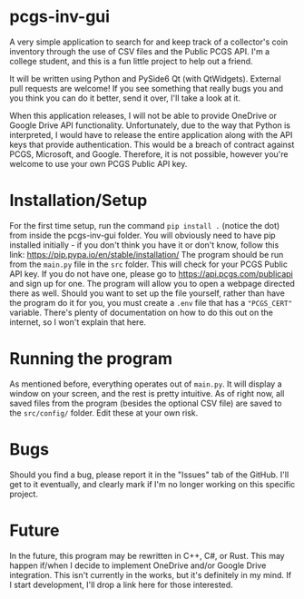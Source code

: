 # pcgs-inv-gui
A very simple application to search for and keep track of a collector's coin inventory through the use of CSV files and the Public PCGS API.
I'm a college student, and this is a fun little project to help out a friend.

It will be written using Python and PySide6 Qt (with QtWidgets).
External pull requests are welcome! If you see something that really bugs you and you think you can do it better, send it over, I'll take a look at it.

When this application releases, I will not be able to provide OneDrive or Google Drive API functionality. Unfortunately, due to the way that Python is interpreted,
I would have to release the entire application along with the API keys that provide authentication. This would be a breach of contract against PCGS, Microsoft, and
Google. Therefore, it is not possible, however you're welcome to use your own PCGS Public API key.

# Installation/Setup
For the first time setup, run the command ```pip install .``` (notice the dot) from inside the pcgs-inv-gui folder. You will obviously need to have pip installed initially - if you don't think you have it or don't know, follow this link: https://pip.pypa.io/en/stable/installation/
The program should be run from the ```main.py``` file in the ```src``` folder. This will check for your PCGS Public API key. If you do not have one, please go to https://api.pcgs.com/publicapi and sign up for one. The program will allow you to open a webpage directed there as well.
Should you want to set up the file yourself, rather than have the program do it for you, you must create a ```.env``` file that has a ```"PCGS_CERT"``` variable. There's plenty of documentation on how to do this out on the internet, so I won't explain that here.

# Running the program
As mentioned before, everything operates out of ```main.py```. It will display a window on your screen, and the rest is pretty intuitive.
As of right now, all saved files from the program (besides the optional CSV file) are saved to the ```src/config/``` folder. Edit these at your own risk.

# Bugs
Should you find a bug, please report it in the "Issues" tab of the GitHub. I'll get to it eventually, and clearly mark if I'm no longer working on this specific project.

# Future
In the future, this program may be rewritten in C++, C#, or Rust. This may happen if/when I decide to implement OneDrive and/or Google Drive integration. This isn't currently in the works, but it's definitely in my mind. If I start development, I'll drop a link here for those interested.
